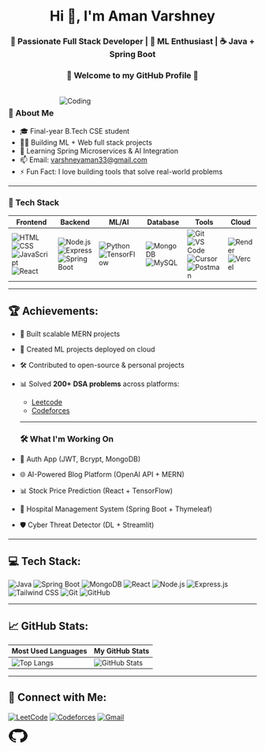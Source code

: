 <h1 align="center">Hi 👋, I'm Aman Varshney</h1>
<h3 align="center">🚀 Passionate Full Stack Developer | 🤖 ML Enthusiast | ☕ Java + Spring Boot</h3>
<h3 align="center">🌟 Welcome to my GitHub Profile 🌟</h3>

<br>

<img align="right" alt="Coding" width="400" src="https://user-images.githubusercontent.com/75851313/151668395-5591532b-28da-46a6-9476-7c9694bcb60e.gif">

### 🚀 About Me

- 🎓 Final-year B.Tech CSE student  
- 👨‍💻 Building ML + Web full stack projects  
- 🌱 Learning Spring Microservices & AI Integration  
- 📫 Email: [varshneyaman33@gmail.com](mailto:varshneyaman33@gmail.com)  
- ⚡ Fun Fact: I love building tools that solve real-world problems


---

### 🔧 Tech Stack

| Frontend | Backend | ML/AI | Database | Tools | Cloud |
|----------|---------|-------|----------|-------|--------|
| ![HTML](https://img.shields.io/badge/HTML-E44D26?style=for-the-badge&logo=html5&logoColor=white) ![CSS](https://img.shields.io/badge/CSS-1572B6?style=for-the-badge&logo=css3&logoColor=white) ![JavaScript](https://img.shields.io/badge/JavaScript-F7DF1E?style=for-the-badge&logo=javascript&logoColor=black) ![React](https://img.shields.io/badge/React-20232A?style=for-the-badge&logo=react&logoColor=61DAFB) | ![Node.js](https://img.shields.io/badge/Node.js-339933?style=for-the-badge&logo=nodedotjs&logoColor=white) ![Express](https://img.shields.io/badge/Express-000000?style=for-the-badge&logo=express&logoColor=white) ![Spring Boot](https://img.shields.io/badge/SpringBoot-6DB33F?style=for-the-badge&logo=springboot&logoColor=white) | ![Python](https://img.shields.io/badge/Python-3776AB?style=for-the-badge&logo=python&logoColor=white) ![TensorFlow](https://img.shields.io/badge/TensorFlow-FF6F00?style=for-the-badge&logo=tensorflow&logoColor=white) | ![MongoDB](https://img.shields.io/badge/MongoDB-4EA94B?style=for-the-badge&logo=mongodb&logoColor=white) ![MySQL](https://img.shields.io/badge/MySQL-00758F?style=for-the-badge&logo=mysql&logoColor=white) | ![Git](https://img.shields.io/badge/Git-F05032?style=for-the-badge&logo=git&logoColor=white) ![VS Code](https://img.shields.io/badge/VSCode-007ACC?style=for-the-badge&logo=visualstudiocode&logoColor=white) ![Cursor](https://images.app.goo.gl/Asw8zbTaWEMS2bAn6) ![Postman](https://img.shields.io/badge/Postman-FF6C37?style=for-the-badge&logo=postman&logoColor=white) | ![Render](https://img.shields.io/badge/Render-46E3B7?style=for-the-badge&logo=render&logoColor=black) ![Vercel](https://img.shields.io/badge/Vercel-000000?style=for-the-badge&logo=vercel&logoColor=white) | 

---

## 🏆 Achievements:
- 🥇 Built scalable MERN projects
- 🚀 Created ML projects deployed on cloud
- 🛠 Contributed to open-source & personal projects
- 📊 Solved **200+ DSA problems** across platforms:
  - [Leetcode](https://leetcode.com/u/aman_varshney__07/)
  - [Codeforces](https://codeforces.com/profile/amanvarshney07)

  ---
  ### 🛠 What I'm Working On

- 🔐 Auth App (JWT, Bcrypt, MongoDB)
- 🌐 AI-Powered Blog Platform (OpenAI API + MERN)
- 📊 Stock Price Prediction (React + TensorFlow)
- 🏥 Hospital Management System (Spring Boot + Thymeleaf)
- 🛡 Cyber Threat Detector (DL + Streamlit)

---

## 💻 Tech Stack:
![Java](https://img.shields.io/badge/java-%23ED8B00.svg?style=for-the-badge&logo=openjdk&logoColor=white)
![Spring Boot](https://img.shields.io/badge/springboot-%236DB33F.svg?style=for-the-badge&logo=springboot&logoColor=white)
![MongoDB](https://img.shields.io/badge/MongoDB-%234ea94b.svg?style=for-the-badge&logo=mongodb&logoColor=white)
![React](https://img.shields.io/badge/react-%2320232a.svg?style=for-the-badge&logo=react&logoColor=%2361DAFB)
![Node.js](https://img.shields.io/badge/node.js-6DA55F?style=for-the-badge&logo=node.js&logoColor=white)
![Express.js](https://img.shields.io/badge/express.js-%23404d59.svg?style=for-the-badge&logo=express&logoColor=%2361DAFB)
![Tailwind CSS](https://img.shields.io/badge/tailwindcss-%2338B2AC.svg?style=for-the-badge&logo=tailwind-css&logoColor=white)
![Git](https://img.shields.io/badge/git-%23F05033.svg?style=for-the-badge&logo=git&logoColor=white)
![GitHub](https://img.shields.io/badge/github-%23121011.svg?style=for-the-badge&logo=github&logoColor=white)

---

## 📈 GitHub Stats:

| Most Used Languages | My GitHub Stats |
|---|---|
| ![Top Langs](https://github-readme-stats.vercel.app/api/top-langs/?username=amanvarshney07&layout=compact&theme=tokyonight) | ![GitHub Stats](https://github-readme-stats.vercel.app/api?username=amanvarshney07&show_icons=true&theme=tokyonight&cache_seconds=1800) |

---

## 🤝 Connect with Me:

<p align="left">
<a href="https://leetcode.com/u/aman_varshney__07/" target="blank"><img align="center" src="https://raw.githubusercontent.com/rahuldkjain/github-profile-readme-generator/master/src/images/icons/Social/leet-code.svg" alt="LeetCode" height="30" width="40" /></a>
<a href="https://codeforces.com/profile/amanvarshney07" target="blank"><img align="center" src="https://raw.githubusercontent.com/rahuldkjain/github-profile-readme-generator/master/src/images/icons/Social/codeforces.svg" alt="Codeforces" height="30" width="40" /></a>
<a href="mailto:varshneyaman33@gmail.com" target="blank"><img align="center" src="https://raw.githubusercontent.com/gauravghongde/social-icons/master/SVG/Color/Gmail.svg" alt="Gmail" height="30" width="40" /></a>

<a href="https://github.com/amanvarshney07" target="blank"><img align="center" src="https://raw.githubusercontent.com/devicons/devicon/master/icons/github/github-original.svg" alt="GitHub" height="30" width="40" /></a>
</p>
